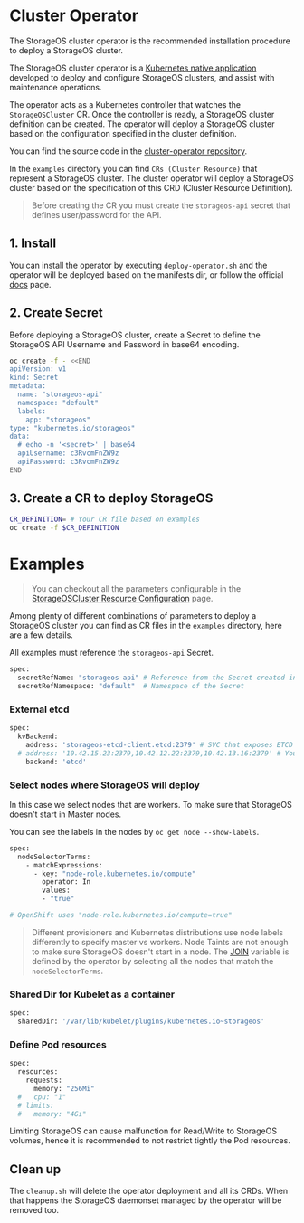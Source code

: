 # Cluster Operator

The StorageOS cluster operator is the recommended installation procedure to
deploy a StorageOS cluster.

The StorageOS cluster operator is a [Kubernetes native
application](https://kubernetes.io/docs/concepts/extend-kubernetes/extend-cluster/)
developed to deploy and configure StorageOS clusters, and assist with
maintenance operations.

The operator acts as a Kubernetes controller that watches the `StorageOSCluster`
CR. Once the controller is ready, a StorageOS cluster definition can be
created. The operator will deploy a StorageOS cluster based on the
configuration specified in the cluster definition.

You can find the source code in the [cluster-operator
repository](https://github.com/storageos/cluster-operator).

In the `examples` directory you can find `CRs (Cluster Resource)` that
represent a StorageOS cluster. The cluster operator will deploy a StorageOS
cluster based on the specification of this CRD (Cluster Resource Definition).

> Before creating the CR you must create the `storageos-api` secret that
> defines user/password for the API.

## 1. Install

You can install the operator by executing `deploy-operator.sh` and the operator
will be deployed based on the manifests dir, or follow the official
[docs](https://docs.storageos.com/docs/platforms/openshift/install/) page.

## 2. Create Secret
Before deploying a StorageOS cluster, create a Secret to define the StorageOS
API Username and Password in base64 encoding.

```bash
oc create -f - <<END
apiVersion: v1
kind: Secret
metadata:
  name: "storageos-api"
  namespace: "default"
  labels:
    app: "storageos"
type: "kubernetes.io/storageos"
data:
  # echo -n '<secret>' | base64
  apiUsername: c3RvcmFnZW9z
  apiPassword: c3RvcmFnZW9z
END
```

## 3. Create a CR to deploy StorageOS

```bash
CR_DEFINITION= # Your CR file based on examples
oc create -f $CR_DEFINITION
```

# Examples

> You can checkout all the parameters configurable in the [StorageOSCluster
> Resource
> Configuration](https://github.com/storageos/cluster-operator#storageoscluster-resource-configuration) page.

Among plenty of different combinations of parameters to deploy a StorageOS cluster you can
find as CR files in the `examples` directory, here are a few details.

All examples must reference the `storageos-api` Secret.

```bash
spec:
  secretRefName: "storageos-api" # Reference from the Secret created in the previous step
  secretRefNamespace: "default"  # Namespace of the Secret
```

### External etcd

```bash
spec:
  kvBackend:
    address: 'storageos-etcd-client.etcd:2379' # SVC that exposes ETCD
  # address: '10.42.15.23:2379,10.42.12.22:2379,10.42.13.16:2379' # You can specify individual IPs of the etcd servers
    backend: 'etcd'
```

### Select nodes where StorageOS will deploy

In this case we select nodes that are workers. To make sure that StorageOS doesn't start in Master nodes. 

You can see the labels in the nodes by `oc get node --show-labels`.

```bash
spec:
  nodeSelectorTerms:
    - matchExpressions:
      - key: "node-role.kubernetes.io/compute"
        operator: In
        values:
        - "true"

# OpenShift uses "node-role.kubernetes.io/compute=true"
```

> Different provisioners and Kubernetes distributions use node labels
> differently to specify master vs workers. Node Taints are not enough to
> make sure StorageOS doesn't start in a node. The
> [JOIN](https://docs.storageos.com/docs/prerequisites/clusterdiscovery)
> variable is defined by the operator by selecting all the nodes that match the
> `nodeSelectorTerms`.


### Shared Dir for Kubelet as a container

```bash
spec:
  sharedDir: '/var/lib/kubelet/plugins/kubernetes.io~storageos'
```

### Define Pod resources

```bash
spec:
  resources:
    requests:
      memory: "256Mi"
  #   cpu: "1"
  # limits:
  #   memory: "4Gi"
```

Limiting StorageOS can cause malfunction for Read/Write to StorageOS volumes,
hence it is recommended to not restrict tightly the Pod resources.

## Clean up

The `cleanup.sh` will delete the operator deployment and all its CRDs. When
that happens the StorageOS daemonset managed by the operator will be removed
too.
